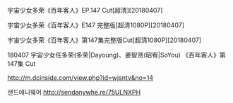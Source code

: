 宇宙少女多荣《百年客人》EP.147 Cut[超清][20180407]

宇宙少女多荣《百年客人》E147 完整版[超清1080P][20180407]

宇宙少女多荣《百年客人》第147集完整版Cut[超清1080P][20180407]

180407 宇宙少女任多荣(多荣|Dayoung)、姜智贤(昭宥|SoYou) 《百年客人》第147集 Cut

http://m.dcinside.com/view.php?id=wjsntv&no=14

샌드애니웨어
http://sendanywhe.re/75ULNXPH



